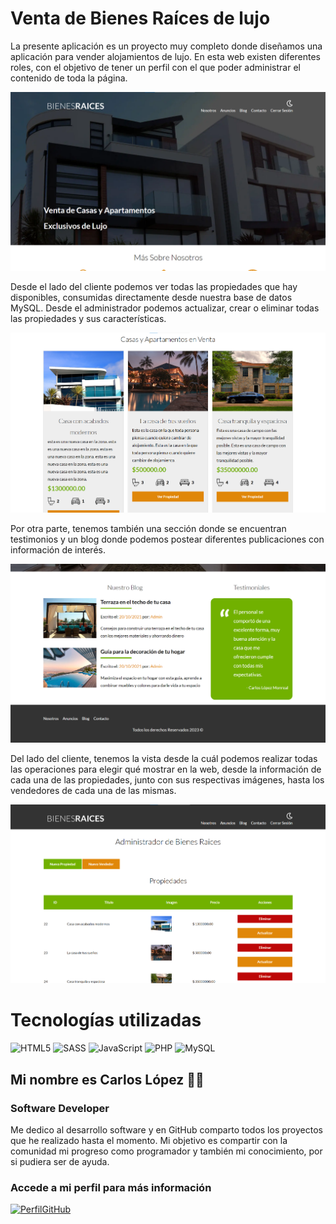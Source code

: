 # Venta de Bienes Raíces de lujo
La presente aplicación es un proyecto muy completo donde diseñamos una aplicación para vender alojamientos de lujo. En esta web existen diferentes roles, con el objetivo de tener un perfil con el que poder administrar el contenido de toda la página.

![intro1.png](readmeImages/realState1.png)

Desde el lado del cliente podemos ver todas las  propiedades que hay disponibles, consumidas directamente desde nuestra base de datos MySQL. Desde el administrador podemos actualizar, crear o eliminar todas las propiedades y sus características.

![intro1.png](readmeImages/realState2.png)

Por otra parte, tenemos también una sección donde se encuentran testimonios y un blog donde podemos postear diferentes publicaciones con información de interés.

![intro1.png](readmeImages/realState3.png)

Del lado del cliente, tenemos la vista desde la cuál podemos realizar todas las operaciones para elegir qué mostrar en la web, desde la información de cada una de las propiedades, junto con sus respectivas imágenes, hasta los vendedores de cada una de las mismas.

![intro1.png](readmeImages/realState4.png)

# Tecnologías utilizadas
![HTML5](https://img.shields.io/badge/html5-%23E34F26.svg?style=for-the-badge&logo=html5&logoColor=white) ![SASS](https://img.shields.io/badge/SASS-hotpink.svg?style=for-the-badge&logo=SASS&logoColor=white) ![JavaScript](https://img.shields.io/badge/javascript-%23323330.svg?style=for-the-badge&logo=javascript&logoColor=%23F7DF1E) ![PHP](https://img.shields.io/badge/php-%23777BB4.svg?style=for-the-badge&logo=php&logoColor=white) ![MySQL](https://img.shields.io/badge/mysql-%2300f.svg?style=for-the-badge&logo=mysql&logoColor=white)

## Mi nombre es Carlos López 👋🏾
### Software Developer

Me dedico al desarrollo software y en GitHub comparto todos los proyectos que he realizado hasta el momento. Mi objetivo es compartir con la comunidad mi progreso como programador y también mi conocimiento, por si pudiera ser de ayuda.

### Accede a mi perfil para más información
[![PerfilGitHub](https://img.shields.io/badge/GitHub-clmonreal-edcc85?style=for-the-badge&logo=github&logoColor=white&labelColor=010101)](https://github.com/clmonreal)